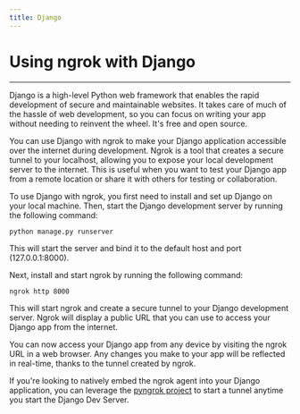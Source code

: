 ```yaml
---
title: Django
---
```


# Using ngrok with Django
------------

Django is a high-level Python web framework that enables the rapid development of secure and maintainable websites. It takes care of much of the hassle of web development, so you can focus on writing your app without needing to reinvent the wheel. It's free and open source.

You can use Django with ngrok to make your Django application accessible over the internet during development. Ngrok is a tool that creates a secure tunnel to your localhost, allowing you to expose your local development server to the internet. This is useful when you want to test your Django app from a remote location or share it with others for testing or collaboration.

To use Django with ngrok, you first need to install and set up Django on your local machine. Then, start the Django development server by running the following command:

```
python manage.py runserver
```

This will start the server and bind it to the default host and port (127.0.0.1:8000).

Next, install and start ngrok by running the following command:

```
ngrok http 8000
```

This will start ngrok and create a secure tunnel to your Django development server. Ngrok will display a public URL that you can use to access your Django app from the internet.

You can now access your Django app from any device by visiting the ngrok URL in a web browser. Any changes you make to your app will be reflected in real-time, thanks to the tunnel created by ngrok.

If you're looking to natively embed the ngrok agent into your Django application, you can leverage the [pyngrok project](https://pyngrok.readthedocs.io/en/latest/integrations.html#django) to start a tunnel anytime you start the Django Dev Server.
